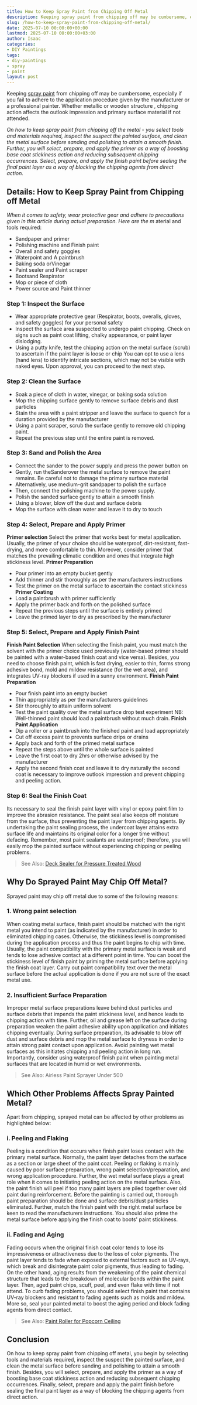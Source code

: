 ```yaml
---
title: How to Keep Spray Paint from Chipping Off Metal
description: Keeping spray paint from chipping off may be cumbersome, especially if you fail to adhere to the application procedure given by the manufacturer or a...
slug: /how-to-keep-spray-paint-from-chipping-off-metal/
date: 2025-07-10 00:00:00+00:00
lastmod: 2025-07-10 00:00:00+03:00
author: Isaac
categories:
- DIY Paintings
tags:
- diy-paintings
- spray
- paint
layout: post
---
```

Keeping
[spray paint](https://pestpolicy.com/best-spray-paint-for-metal/)
from chipping off may be cumbersome, especially if you fail to adhere to the application procedure given by the manufacturer or a professional painter.
Whether metallic or
wooden structure
, chipping action affects the outlook impression and primary surface material if not attended.

*On how to keep spray paint from chipping off the metal - you select tools and materials required, inspect the suspect the painted surface, and clean the metal surface before sanding and polishing to attain a smooth finish.*
*Further, you will select, prepare, and apply the primer as a way of boosting base coat stickiness action and reducing subsequent chipping occurrences. Select, prepare, and apply the finish paint before sealing the final paint layer as a way of blocking the chipping agents from direct action.*
## Details: How to Keep Spray Paint from Chipping off Metal
*When it comes to safety, wear protective gear and adhere to precautions given in this article during actual preparation. Here are the m*
aterial and tools required:
- Sandpaper and primer
- Polishing machine and Finish paint
- Overall and safety goggles
- Waterpoint and A paintbrush
- Baking soda orVinegar
- Paint sealer and Paint scraper
- Bootsand Respirator
- Mop or piece of cloth
- Power source and Paint thinner
### Step 1: Inspect the Surface
- Wear appropriate protective gear (Respirator, boots, overalls, gloves, and safety goggles) for your personal safety
- Inspect the surface area suspected to undergo paint chipping. Check on signs such as paint coat lifting, chalky appearance, or paint layer dislodging.
- Using a putty knife, test the chipping action on the metal surface (scrub) to ascertain if the paint layer is loose or chip
You can opt to use a lens (hand lens) to identify intricate sections, which may not be visible with naked eyes. Upon approval, you can proceed to the next step.
### Step 2: Clean the Surface
- Soak a piece of cloth in water, vinegar, or baking soda solution
- Mop the chipping surface gently to remove surface debris and dust particles
- Stain the area with a paint stripper and leave the surface to quench for a duration provided by the manufacturer
- Using a paint scraper, scrub the surface gently to remove old chipping paint.
- Repeat the previous step until the entire paint is removed.

### Step 3: Sand and Polish the Area
- Connect the sander to the power supply and press the power button on
- Gently, run theSanderover the metal surface to remove the paint remains. Be careful not to damage the primary surface material
- Alternatively, use medium-grit sandpaper to polish the surface
- Then, connect the polishing machine to the power supply.
- Polish the sanded surface gently to attain a smooth finish
- Using a blower, blow off the dust and surface debris
- Mop the surface with clean water and leave it to dry to touch
### Step 4: Select, Prepare and Apply Primer
**Primer selection**
Select the primer
that works best for metal application. Usually, the primer of your choice should be waterproof, dirt-resistant, fast-drying, and more comfortable to thin.
Moreover, consider primer that matches the prevailing climatic condition and ones that integrate high stickiness level.
**Primer Preparation**
- Pour primer into an empty bucket gently
- Add thinner and stir thoroughly as per the manufacturers instructions
- Test the primer on the metal surface to ascertain the contact stickiness
**Primer Coating**
- Load a paintbrush with primer sufficiently
- Apply the primer back and forth on the polished surface
- Repeat the previous steps until the surface is entirely primed
- Leave the primed layer to dry  as prescribed by the manufacturer
### Step 5: Select, Prepare and Apply Finish Paint
**Finish Paint Selection**
When selecting the finish paint, you must match the solvent with the primer choice used previously (water-based primer should be painted with a water-based finish coat and vice versa).
Besides, you need to choose finish paint, which is fast drying, easier to thin, forms strong adhesive bond, mold and mildew resistance (for the wet area), and integrates UV-ray blockers if used in a sunny environment.
**Finish Paint Preparation**
- Pour finish paint into an empty bucket
- Thin appropriately as per the manufacturers guidelines
- Stir thoroughly to attain uniform solvent
- Test the paint quality over the metal surface  drop test experiment
NB: Well-thinned paint should load a paintbrush without much drain.
**Finish Paint Application**
- Dip a roller or a paintbrush into the finished paint and load appropriately
- Cut off excess paint to prevents surface drips or drains
- Apply back and forth of the primed metal surface
- Repeat the steps above until the whole surface is painted
- Leave the first coat to dry  2hrs or otherwise advised by the manufacturer
- Apply the second finish coat and leave it to dry naturally  the second coat is necessary to improve outlook impression and prevent chipping and peeling action.
### Step 6: Seal the Finish Coat
Its necessary to seal the finish paint layer with vinyl or epoxy paint film to improve the abrasion resistance.
The paint seal also keeps off moisture from the surface, thus preventing the paint layer from chipping agents.
By undertaking the paint sealing process, the undercoat layer attains extra surface life and maintains its original color for a longer time without defacing.
Remember, most paint sealants are waterproof; therefore, you will easily mop the painted surface without experiencing chipping or peeling problems.
> See Also:
> [Deck Sealer for Pressure Treated Wood](https://pestpolicy.com/best-deck-sealer-for-pressure-treated-wood/)
## Why Do Sprayed Paint May Chip Off Metal?
Sprayed paint may chip off metal due to some of the following reasons:
### 1. Wrong paint selection
When coating metal surface, finish paint should be matched with the right metal you intend to paint (as indicated by the manufacturer) in order to eliminated chipping cases.
Otherwise, the stickiness level is compromised during the application process and thus the paint begins to chip with time.
Usually, the paint compatibility with the primary metal surface is weak and tends to lose adhesive contact at a different point in time.
You can boost the stickiness level of finish paint by priming the metal surface before applying the finish coat layer.
Carry out paint compatibility text over the metal surface before the actual application is done if you are not sure of the exact metal use.
### 2. Insufficient Surface Preparation
Improper metal surface preparations leave behind dust particles and surface debris that impends the paint stickiness level, and hence leads to chipping action with time.
Further, oil and grease left on the surface during preparation weaken the paint adhesive ability upon application and initiates chipping eventually.
During surface preparation, its advisable to blow off dust and surface debris and mop the metal surface to dryness in order to attain strong paint contact upon application.
Avoid painting wet metal surfaces as this initiates chipping and peeling action in long run.
Importantly, consider using waterproof finish paint when painting metal surfaces that are located in humid or wet environments.
> See Also:
> Airless Paint Sprayer Under 500
## Which Other Problems Affects Spray Painted Metal?
Apart from chipping, sprayed metal can be affected by other problems as highlighted below:
### i. Peeling and Flaking
Peeling is a condition that occurs when finish paint loses contact with the primary metal surface. Normally, the paint layer detaches from the surface as a section or large sheet of the paint coat.
Peeling or flaking is mainly caused by poor surface preparation, wrong paint selection/preparation, and wrong application procedure.
Further, the wet metal surface plays a great role when it comes to initiating peeling action on the metal surface.
Also, the paint finish will peel if too many paint layers are piled together over old paint during reinforcement.
Before the painting is carried out, thorough paint preparation should be done and surface debris/dust particles eliminated.
Further, match the finish paint with the right metal surface  be keen to read the manufacturers instructions.
You should also prime the metal surface before applying the finish coat to boots' paint stickiness.
### ii. Fading and Aging
Fading occurs when the original finish coat color tends to lose its impressiveness or attractiveness due to the loss of color pigments.
The paint layer tends to fade when exposed to external factors such as UV-rays, which break and disintegrate paint color pigments, thus leading to fading.
On the other hand, aging results from the weakening of the paint chemical structure that leads to the breakdown of molecular bonds within the paint layer.
Then, aged paint chips, scuff, peel, and even flake with time if not attend.
To curb fading problems, you should select finish paint that contains UV-ray blockers and resistant to fading agents such as molds and mildew.
More so, seal your painted metal to boost the aging period and block fading agents from direct contact.
> See Also:
> [Paint Roller for Popcorn Ceiling](https://pestpolicy.com/best-paint-roller-for-popcorn-ceiling/)
## Conclusion
On how to keep spray paint from chipping off metal, you begin by selecting tools and materials required, inspect the suspect the painted surface, and clean the metal surface before sanding and polishing to attain a smooth finish.
Besides, you will select, prepare, and apply the primer as a way of boosting base coat stickiness action and reducing subsequent chipping occurrences.
Finally, select, prepare and apply the paint finish before sealing the final paint layer as a way of blocking the chipping agents from direct action.
